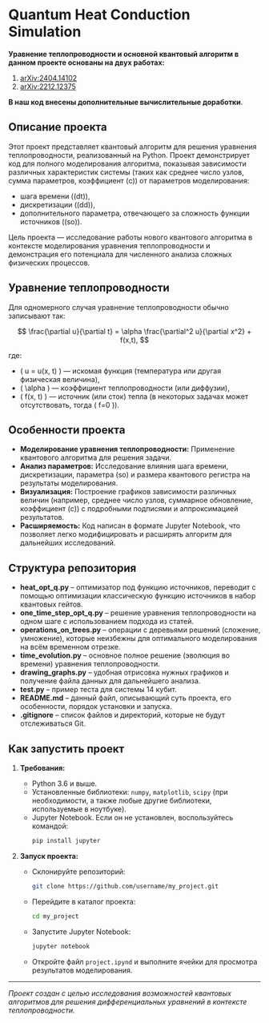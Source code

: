 # Quantum Heat Conduction Simulation

**Уравнение теплопроводности и основной квантовый алгоритм в данном проекте основаны на двух работах:**  
1. [arXiv:2404.14102](https://arxiv.org/abs/2404.14102)  
2. [arXiv:2212.12375](https://arxiv.org/abs/2212.12375)  

**В наш код внесены дополнительные вычислительные доработки**.

## Описание проекта

Этот проект представляет квантовый алгоритм для решения уравнения теплопроводности, реализованный на Python. Проект демонстрирует код для полного моделирования алгоритма, показывая зависимости различных характеристик системы (таких как среднее число узлов, сумма параметров, коэффициент \(c\)) от параметров моделирования:
- шага времени (\(dt\)),
- дискретизации (\(dd\)),
- дополнительного параметра, отвечающего за сложность функции источников (\(so\)).

Цель проекта — исследование работы нового квантового алгоритма в контексте моделирования уравнения теплопроводности и демонстрация его потенциала для численного анализа сложных физических процессов.

## Уравнение теплопроводности

Для одномерного случая уравнение теплопроводности обычно записывают так:

$$
\frac{\partial u}{\partial t} = \alpha \frac{\partial^2 u}{\partial x^2} + f(x,t),
$$

где:
- \( u = u(x, t) \) — искомая функция (температура или другая физическая величина),
- \( \alpha \) — коэффициент теплопроводности (или диффузии),
- \( f(x, t) \) — источник (или сток) тепла (в некоторых задачах может отсутствовать, тогда \( f=0 \)).


## Особенности проекта

- **Моделирование уравнения теплопроводности:** Применение квантового алгоритма для решения задачи.
- **Анализ параметров:** Исследование влияния шага времени, дискретизации, параметра \(so\) и размера квантового регистра на результаты моделирования.
- **Визуализация:** Построение графиков зависимости различных величин (например, среднее число узлов, суммарное обновление, коэффициент \(c\)) с подробными подписями и аппроксимацией результатов.
- **Расширяемость:** Код написан в формате Jupyter Notebook, что позволяет легко модифицировать и расширять алгоритм для дальнейших исследований.

## Структура репозитория

- **heat_opt_q.py** – оптимизатор под функцию источников, переводит с помощью оптимизации классическую функцию источников в набор квантовых гейтов.
- **one_time_step_opt_q.py** – решение уравнения теплопроводности на одном шаге с использованием подхода из статей.
- **operations_on_trees.py** – операции с деревьями решений (сложение, умножение), которые неизбежны для оптимального моделирования на всём временном отрезке.
- **time_evolution.py** – основное полное решение (эволюция во времени) уравнения теплопроводности.
- **drawing_graphs.py** – удобная отрисовка нужных графиков и получение файла данных для дальнейшего анализа.
- **test.py** – пример теста для системы 14 кубит.
- **README.md** – данный файл, описывающий суть проекта, его особенности, порядок установки и запуска.
- **.gitignore** – список файлов и директорий, которые не будут отслеживаться Git.

## Как запустить проект

1. **Требования:**
   - Python 3.6 и выше.
   - Установленные библиотеки: `numpy`, `matplotlib`, `scipy` (при необходимости, а также любые другие библиотеки, используемые в ноутбуке).
   - Jupyter Notebook. Если он не установлен, воспользуйтесь командой:
     ```bash
     pip install jupyter
     ```

2. **Запуск проекта:**
   - Склонируйте репозиторий:
     ```bash
     git clone https://github.com/username/my_project.git
     ```
   - Перейдите в каталог проекта:
     ```bash
     cd my_project
     ```
   - Запустите Jupyter Notebook:
     ```bash
     jupyter notebook
     ```
   - Откройте файл `project.ipynd` и выполните ячейки для просмотра результатов моделирования.

---

*Проект создан с целью исследования возможностей квантовых алгоритмов для решения дифференциальных уравнений в контексте теплопроводности.*
